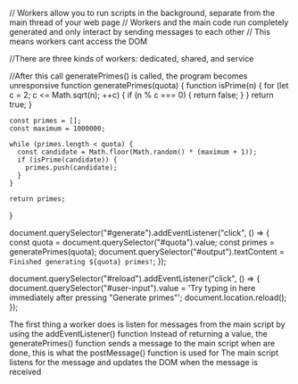 // Workers allow you to run scripts in the background, separate from the main thread of your web page
// Workers and the main code run completely generated and only interact by sending messages to each other
// This means workers cant access the DOM

//There are three kinds of workers: dedicated, shared, and service 

//After this call generatePrimes() is called, the program becomes unresponsive 
function generatePrimes(quota) {
    function isPrime(n) {
      for (let c = 2; c <= Math.sqrt(n); ++c) {
        if (n % c === 0) {
          return false;
        }
      }
      return true;
    }
  
    const primes = [];
    const maximum = 1000000;
  
    while (primes.length < quota) {
      const candidate = Math.floor(Math.random() * (maximum + 1));
      if (isPrime(candidate)) {
        primes.push(candidate);
      }
    }
  
    return primes;
  }
  
  document.querySelector("#generate").addEventListener("click", () => {
    const quota = document.querySelector("#quota").value;
    const primes = generatePrimes(quota);
    document.querySelector("#output").textContent =
      `Finished generating ${quota} primes!`;
  });
  
  document.querySelector("#reload").addEventListener("click", () => {
    document.querySelector("#user-input").value =
      'Try typing in here immediately after pressing "Generate primes"';
    document.location.reload();
  });
  
The first thing a worker does is listen for messages from the main script by using the addEventListener() function
Instead of returning a value, the generatePrimes() function sends a message to the main script when are done, this is what the postMessage() function is used for
The main script listens for the message and updates the DOM when the message is received 
